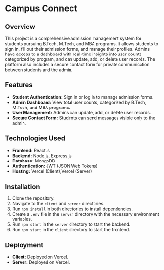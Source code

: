 # Campus Connect

## Overview

This project is a comprehensive admission management system for students pursuing B.Tech, M.Tech, and MBA programs. It allows students to sign in, fill out their admission forms, and manage their profiles. Admins have access to a dashboard with real-time insights into user counts categorized by program, and can update, add, or delete user records. The platform also includes a secure contact form for private communication between students and the admin.

## Features

- **Student Authentication:** Sign in or log in to manage admission forms.
- **Admin Dashboard:** View total user counts, categorized by B.Tech, M.Tech, and MBA programs.
- **User Management:** Admins can update, add, or delete user records.
- **Secure Contact Form:** Students can send messages visible only to the admin.

## Technologies Used

- **Frontend:** React.js
- **Backend:** Node.js, Express.js
- **Database:** MongoDB
- **Authentication:** JWT (JSON Web Tokens)
- **Hosting:** Vercel (Client),Vercel (Server)

## Installation

1. Clone the repository.
2. Navigate to the `client` and `server` directories.
3. Run `npm install` in both directories to install dependencies.
4. Create a `.env` file in the `server` directory with the necessary environment variables.
5. Run `npm start` in the `server` directory to start the backend.
6. Run `npm start` in the `client` directory to start the frontend.

## Deployment

- **Client:** Deployed on Vercel.
- **Server:** Deployed on Vercel.
